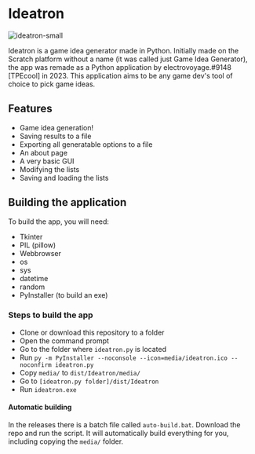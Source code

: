 # Ideatron
![ideatron-small](https://user-images.githubusercontent.com/75689188/232279433-379836da-76ba-40fd-953e-2c2f1b8797a0.png)

Ideatron is a game idea generator made in Python. Initially made on the Scratch platform without a name (it was called just Game Idea Generator), the app was remade as a Python application by electrovoyage.#9148 [TPEcool] in 2023. This application aims to be any game dev's tool of choice to pick game ideas.
## Features
* Game idea generation!
* Saving results to a file
* Exporting all generatable options to a file
* An about page
* A very basic GUI
* Modifying the lists
* Saving and loading the lists
## Building the application
To build the app, you will need:
* Tkinter
* PIL (pillow)
* Webbrowser
* os
* sys
* datetime
* random
* PyInstaller (to build an exe)
### Steps to build the app
* Clone or download this repository to a folder
* Open the command prompt
* Go to the folder where `ideatron.py` is located
* Run `py -m PyInstaller --noconsole --icon=media/ideatron.ico --noconfirm ideatron.py`
* Copy `media/` to `dist/Ideatron/media/`
* Go to `[ideatron.py folder]/dist/Ideatron`
* Run `ideatron.exe`
#### Automatic building
In the releases there is a batch file called `auto-build.bat`. Download the repo and run the script. It will automatically build everything for you, including copying the `media/` folder.

